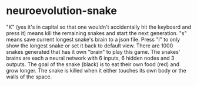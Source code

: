 # neuroevolution-snake
"K" (yes it's in capital so that one wouldn't accidentally hit the keyboard and press it) means kill the remaining snakes and start the next generation.
"s" means save current longest snake's brain to a json file.
Press "l" to only show the longest snake or set it back to default view.
There are 1000 snakes generated that has it own "brain" to play this game.
The snakes' brains are each a neural network with 6 inputs, 6 hidden nodes and 3 outputs.
The goal of the snake (black) is to eat their own food (red) and grow longer.
The snake is killed when it either touches its own body or the walls of the space.
